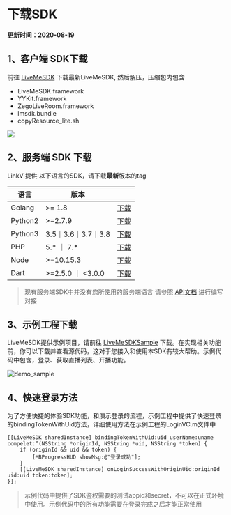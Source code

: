 # 下载SDK

**更新时间：2020-08-19**

## <a name='1'></a>1、客户端 SDK下载

前往 [LiveMeSDK](https://dl.linkv.io/static/iOS/LiveMe/LiveMeSDK.zip) 下载最新LiveMeSDK, 然后解压，压缩包内包含

* LiveMeSDK.framework
* YYKit.framework
* ZegoLiveRoom.framework
* lmsdk.bundle
* copyResource_lite.sh

![](https://dl.linkv.io/doc/zh/ios/live/images/linkv_sdk.png)

## <a name='2'></a>2、服务端 SDK 下载

LinkV 提供 以下语言的SDK，请下载**最新**版本的tag

| 语言 | 版本 |  |
| --- | --- | ---     |
|Golang | >= 1.8 | [下载](https://github.com/linkv-io/go-sdk) |
| Python2 | >=2.7.9 | [下载](https://github.com/linkv-io/python2-sdk) |
| Python3 | 3.5｜3.6｜3.7｜3.8 | [下载](https://github.com/linkv-io/python-sdk) |
| PHP | 5.* ｜ 7.* | [下载](https://github.com/linkv-io/php-sdk) |
| Node | >=10.15.3 | [下载](https://github.com/linkv-io/node-sdk) |
| Dart | >=2.5.0 ｜ <3.0.0 |[下载](https://github.com/linkv-io/dart-sdk) |

> 现有服务端SDK中并没有您所使用的服务端语言 请参照 [API文档]() 进行编写对接
>

## <a name='3'></a>3、示例工程下载

LiveMeSDK提供示例项目，请前往  [LiveMeSDKSample](https://dl.linkv.io/static/iOS/LiveMe/SampleProject.zip )  下载。在实现相关功能前，你可以下载并查看源代码，这对于您接入和使用本SDK有较大帮助。示例代码中包含，登录、获取直播列表、开播功能。

![demo_sample](https://dl.linkv.io/doc/zh/ios/live/images/demo_sample.jpg)


## <a name='5'></a>4、快速登录方法

为了方便快捷的体验SDK功能，和演示登录的流程，示例工程中提供了快速登录的bindingTokenWithUid方法，详细使用方法在示例工程的LoginVC.m文件中

```
[[LiveMeSDK sharedInstance] bindingTokenWithUid:uid userName:uname compelet:^(NSString *originId, NSString *uid, NSString *token) {
    if (originId && uid && token) {
        [MBProgressHUD showMsg:@"登录成功"];
    }
    [[LiveMeSDK sharedInstance] onLoginSuccessWithOriginUid:originId uid:uid token:token];
}];
```

> 示例代码中提供了SDK鉴权需要的测试appid和secret，不可以在正式环境中使用。示例代码中的所有功能需要在登录完成之后才能正常使用
>


